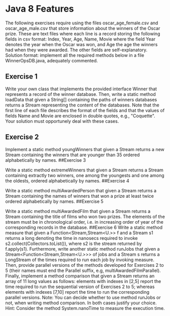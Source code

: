# Java 8 Features


The following exercises require using the files oscar_age_female.csv and oscar_age_male.csv that store information about the winners of the Oscar prize. These are text files where each line is a record storing the following fields in csv format:
Index, Year, Age, Name, Movie
where the field Year denotes the year when the Oscar was won, and Age the age the winners had when they were awarded. The other fields are self-explanatory.
Solution format: implement all the required methods below in a file WinnerOpsDB.java, adequately commented.
## Exercise 1

Write your own class that implements the provided interface Winner that represents a record of the winner database. Then, write a static method loadData that given a String[] containing the paths of winners databases returns a Stream<Winner> representing the content of the databases. Note that the first line of each file describes the format of the fields and that the values of fields Name and Movie are enclosed in double quotes, e.g., "Coquette". Your solution must opportunely deal with these cases.
## Exercise 2

Implement a static method youngWinners that given a Stream<Winner> returns a new Stream<Winner> containing the winners that are younger than 35 ordered alphabetically by names.
##Exercise 3

Write a static method extremeWinners that given a Stream<Winner> returns a Stream<Winner> containing extractly two winners, one among the youngests and one among the oldests, ordered alphabetically by names.
##Exercise 4

Write a static method multiAwardedPerson that given a Stream<Winner> returns a Stream<String> containing the names of winners that won a prize at least twice ordered alphabetically by names.
##Exercise 5

Write a static method multiAwardedFilm that given a Stream<Winner> returns a Stream<String> containing the title of films who won two prizes. The elements of the stream must be in chronological order, i.e. in increasing order of year of the corresponding records in the database.
##Exercise 6
Write a static method measure that given a Function<Stream<T>,Stream<U.>> f and a Stream<T> s1 returns a long denoting the time in nanosecs required to invoke s2.collect(Collectors.toList()), where s2 is the stream returned by f.apply(s1). Furthermore, write another static method runJobs that given a Stream<Function<Stream<T>,Stream<U.>>> of jobs and a Stream<T> s returns a LongStream of the times required to run each job by invoking measure. Then, provide parallel versions of the methods developed for Exercises 2 to 5 (their names must end the Parallel suffix, e.g, multiAwardedFilmParallel). Finally, implement a method comparison that given a Stream<Winner> returns an array of 11 long values as follows: elements with indexes in [2,5] report the time required to run the sequential version of Exercises 2 to 5; whereas elements with indexes [7,10] report the time to run the corresponding parallel versions.
Note: You can decide whether to use method runJobs or not, when writing method comparison. In both cases justify your choice.
Hint: Consider the method System.nanoTime to measure the execution time.
